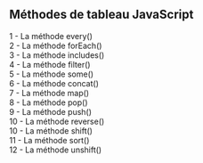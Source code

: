 ## Méthodes de tableau JavaScript

1 - La méthode every()  <br>
2 - La méthode forEach() <br>
3 - La méthode includes() <br>
4 - La méthode filter() <br>
5 - La méthode some() <br>
6 - La méthode concat() <br>
7 - La méthode map() <br>
8 - La méthode pop() <br>
9 - La méthode push() <br>
10 - La méthode reverse() <br>
10 - La méthode shift() <br>
11 - La méthode sort() <br>
12 - La méthode unshift() <br>